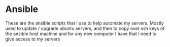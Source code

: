 # Ansible

These are the ansible scripts that I use to help automate my servers.
Mostly used to update / upgrade ubuntu servers, and then to copy over ssh keys of the ansible host machine and for any new computer I have that I need to give access to my servers
